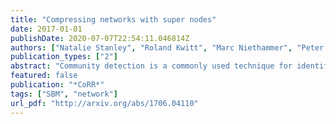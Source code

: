```yaml
---
title: "Compressing networks with super nodes"
date: 2017-01-01
publishDate: 2020-07-07T22:54:11.046814Z
authors: ["Natalie Stanley", "Roland Kwitt", "Marc Niethammer", "Peter J. Mucha"]
publication_types: ["2"]
abstract: "Community detection is a commonly used technique for identifying groups in a network based on similarities in connectivity patterns. To facilitate community detection in large networks, we recast the network as a smaller network of ‘super nodes’, where each super node comprises one or more nodes of the original network. We can then use this super node representation as the input into standard community detection algorithms. To define the seeds, or centers, of our super nodes, we apply the ‘CoreHD’ ranking, a technique applied in network dismantling and decycling problems. We test our approach through the analysis of two common methods for community detection: modularity maximization with the Louvain algorithm and maximum likelihood optimization for fitting a stochastic block model. Our results highlight that applying community detection to the compressed network of super nodes is significantly faster while successfully producing partitions that are more aligned with the local network connectivity and more stable across multiple (stochastic) runs within and between community detection algorithms, yet still overlap well with the results obtained using the full network."
featured: false
publication: "*CoRR*"
tags: ["SBM", "network"]
url_pdf: "http://arxiv.org/abs/1706.04110"
---
```


